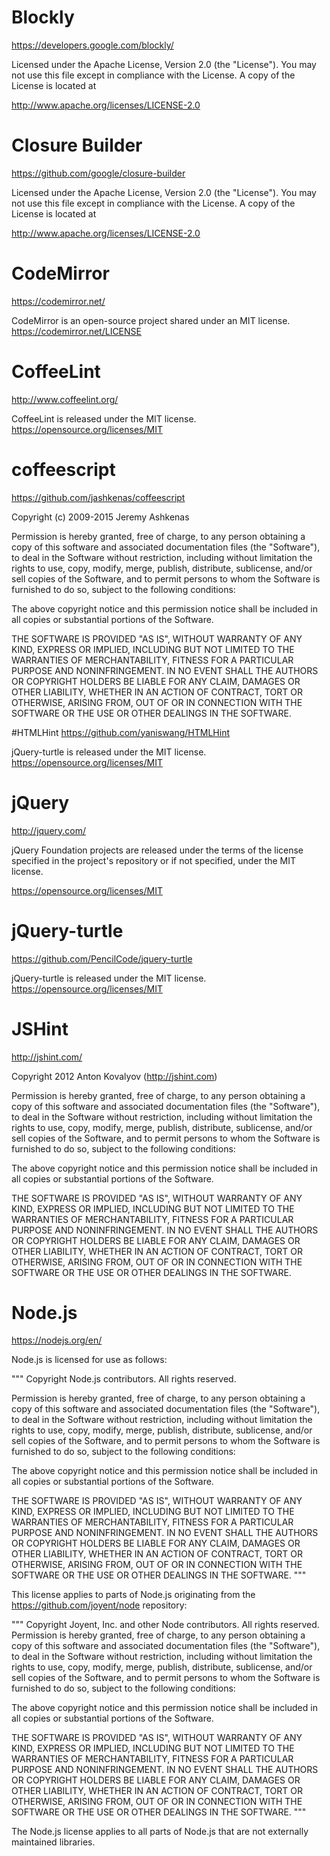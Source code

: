 # Blockly

<https://developers.google.com/blockly/>

Licensed under the Apache License, Version 2.0 (the "License").
You may not use this file except in compliance with the License.
A copy of the License is located at

<http://www.apache.org/licenses/LICENSE-2.0>

# Closure Builder

<https://github.com/google/closure-builder>

Licensed under the Apache License, Version 2.0 (the "License").
You may not use this file except in compliance with the License.
A copy of the License is located at

<http://www.apache.org/licenses/LICENSE-2.0>

# CodeMirror
<https://codemirror.net/>

CodeMirror is an open-source project shared under an MIT license.
<https://codemirror.net/LICENSE>

# CoffeeLint
<http://www.coffeelint.org/>

CoffeeLint is released under the MIT license.
<https://opensource.org/licenses/MIT>

# coffeescript

<https://github.com/jashkenas/coffeescript>


Copyright (c) 2009-2015 Jeremy Ashkenas

Permission is hereby granted, free of charge, to any person
obtaining a copy of this software and associated documentation
files (the "Software"), to deal in the Software without
restriction, including without limitation the rights to use,
copy, modify, merge, publish, distribute, sublicense, and/or sell
copies of the Software, and to permit persons to whom the
Software is furnished to do so, subject to the following
conditions:

The above copyright notice and this permission notice shall be
included in all copies or substantial portions of the Software.

THE SOFTWARE IS PROVIDED "AS IS", WITHOUT WARRANTY OF ANY KIND,
EXPRESS OR IMPLIED, INCLUDING BUT NOT LIMITED TO THE WARRANTIES
OF MERCHANTABILITY, FITNESS FOR A PARTICULAR PURPOSE AND
NONINFRINGEMENT. IN NO EVENT SHALL THE AUTHORS OR COPYRIGHT
HOLDERS BE LIABLE FOR ANY CLAIM, DAMAGES OR OTHER LIABILITY,
WHETHER IN AN ACTION OF CONTRACT, TORT OR OTHERWISE, ARISING
FROM, OUT OF OR IN CONNECTION WITH THE SOFTWARE OR THE USE OR
OTHER DEALINGS IN THE SOFTWARE.

#HTMLHint
<https://github.com/yaniswang/HTMLHint>

jQuery-turtle is released under the MIT license.
<https://opensource.org/licenses/MIT>
# jQuery
<http://jquery.com/>

jQuery Foundation projects are released under the terms of the license specified in the project's repository or if not specified, under the MIT license.

<https://opensource.org/licenses/MIT>

# jQuery-turtle
<https://github.com/PencilCode/jquery-turtle>

jQuery-turtle is released under the MIT license.
<https://opensource.org/licenses/MIT>

# JSHint
<http://jshint.com/>

Copyright 2012 Anton Kovalyov (http://jshint.com)

Permission is hereby granted, free of charge, to any person obtaining
a copy of this software and associated documentation files (the
"Software"), to deal in the Software without restriction, including
without limitation the rights to use, copy, modify, merge, publish,
distribute, sublicense, and/or sell copies of the Software, and to
permit persons to whom the Software is furnished to do so, subject to
the following conditions:

The above copyright notice and this permission notice shall be
included in all copies or substantial portions of the Software.

THE SOFTWARE IS PROVIDED "AS IS", WITHOUT WARRANTY OF ANY KIND,
EXPRESS OR IMPLIED, INCLUDING BUT NOT LIMITED TO THE WARRANTIES OF
MERCHANTABILITY, FITNESS FOR A PARTICULAR PURPOSE AND
NONINFRINGEMENT. IN NO EVENT SHALL THE AUTHORS OR COPYRIGHT HOLDERS BE
LIABLE FOR ANY CLAIM, DAMAGES OR OTHER LIABILITY, WHETHER IN AN ACTION
OF CONTRACT, TORT OR OTHERWISE, ARISING FROM, OUT OF OR IN CONNECTION
WITH THE SOFTWARE OR THE USE OR OTHER DEALINGS IN THE SOFTWARE.

# Node.js

<https://nodejs.org/en/>

Node.js is licensed for use as follows:

"""
Copyright Node.js contributors. All rights reserved.

Permission is hereby granted, free of charge, to any person obtaining a copy
of this software and associated documentation files (the "Software"), to
deal in the Software without restriction, including without limitation the
rights to use, copy, modify, merge, publish, distribute, sublicense, and/or
sell copies of the Software, and to permit persons to whom the Software is
furnished to do so, subject to the following conditions:

The above copyright notice and this permission notice shall be included in
all copies or substantial portions of the Software.

THE SOFTWARE IS PROVIDED "AS IS", WITHOUT WARRANTY OF ANY KIND, EXPRESS OR
IMPLIED, INCLUDING BUT NOT LIMITED TO THE WARRANTIES OF MERCHANTABILITY,
FITNESS FOR A PARTICULAR PURPOSE AND NONINFRINGEMENT. IN NO EVENT SHALL THE
AUTHORS OR COPYRIGHT HOLDERS BE LIABLE FOR ANY CLAIM, DAMAGES OR OTHER
LIABILITY, WHETHER IN AN ACTION OF CONTRACT, TORT OR OTHERWISE, ARISING
FROM, OUT OF OR IN CONNECTION WITH THE SOFTWARE OR THE USE OR OTHER DEALINGS
IN THE SOFTWARE.
"""

This license applies to parts of Node.js originating from the
https://github.com/joyent/node repository:

"""
Copyright Joyent, Inc. and other Node contributors. All rights reserved.
Permission is hereby granted, free of charge, to any person obtaining a copy
of this software and associated documentation files (the "Software"), to
deal in the Software without restriction, including without limitation the
rights to use, copy, modify, merge, publish, distribute, sublicense, and/or
sell copies of the Software, and to permit persons to whom the Software is
furnished to do so, subject to the following conditions:

The above copyright notice and this permission notice shall be included in
all copies or substantial portions of the Software.

THE SOFTWARE IS PROVIDED "AS IS", WITHOUT WARRANTY OF ANY KIND, EXPRESS OR
IMPLIED, INCLUDING BUT NOT LIMITED TO THE WARRANTIES OF MERCHANTABILITY,
FITNESS FOR A PARTICULAR PURPOSE AND NONINFRINGEMENT. IN NO EVENT SHALL THE
AUTHORS OR COPYRIGHT HOLDERS BE LIABLE FOR ANY CLAIM, DAMAGES OR OTHER
LIABILITY, WHETHER IN AN ACTION OF CONTRACT, TORT OR OTHERWISE, ARISING
FROM, OUT OF OR IN CONNECTION WITH THE SOFTWARE OR THE USE OR OTHER DEALINGS
IN THE SOFTWARE.
"""

The Node.js license applies to all parts of Node.js that are not externally
maintained libraries.

